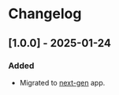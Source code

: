 # Changelog

## [1.0.0] - 2025-01-24
### Added
- Migrated to [next-gen](https://help.sumologic.com/docs/get-started/apps-integrations/#next-gen-apps) app.